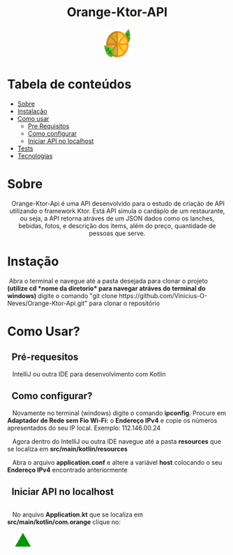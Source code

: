 <div style="display: inline_block" align="center">
 <h1>Orange-Ktor-API</h1>
 <img  height="70" width="60" src="https://github.com/Vinicius-O-Neves/Orange-Ktor-Api/blob/main/orange-svgrepo-com.svg">
</div>

Tabela de conteúdos
=================
<!--ts-->
   * [Sobre](#Sobre)
   * [Instalação](#instalacao)
   * [Como usar](#como-usar)
      * [Pre Requisitos](#pre-requisitos)
      * [Como configurar](#configure)
      * [Iniciar API no localhost](#turn-local-host)
   * [Tests](#testes)
   * [Tecnologias](#tecnologias)
<!--te-->
 
<h1 id="Sobre">Sobre</h1>
<p align="center">&nbsp;Orange-Ktor-Api é uma API desenvolvido para o estudo de criação de API utilizando o framework Ktor. Está API simula o cardápio de um restaurante, ou seja, a API retorna atráves de um JSON dados como os lanches, bebidas, fotos, e descrição dos items, além do preço, quantidade de pessoas que serve.</p>

<h1 id="instalacao">Instação</h1>
<p>&nbsp;Abra o terminal e navegue até a pasta desejada para clonar o projeto <b>(utilize cd *nome da diretorio* para navegar atráves do terminal do windows)</b> digite o comando "git clone https://github.com/Vinicius-O-Neves/Orange-Ktor-Api.git" para clonar o repositório</p>

<div id="como-usar">
 <h1>Como Usar?</h1>
 
 <h2 id="pre-requisitos">&nbsp;&nbsp;Pré-requesitos</h2>
 <p>&nbsp;&nbsp;&nbsp;IntelliJ ou outra IDE para desenvolvimento com Kotlin</p>
 
 <h2 id="configure">&nbsp;&nbsp;Como configurar?</h2>
 <p>&nbsp;&nbsp;&nbsp;Novamente no terminal (windows) digite o comando <b>ipconfig</b>. Procure em <b>Adaptador de Rede sem Fio Wi-Fi:</b> o <b>Endereço IPv4</b> e copie os números apresentados do seu IP local. Exemplo: 112.146.00.24 </p>
 <p>&nbsp;&nbsp;&nbsp;Agora dentro do IntelliJ ou outra IDE navegue até a pasta <b>resources</b> que se localiza em <b>src/main/kotlin/resources</b></p>
 <p>&nbsp;&nbsp;&nbsp;Abra o arquivo <b>application.conf</b> e altere a variável <b>host</b> colocando o seu <b>Endereço IPv4</b> encontrado anteriormente</p>
 
 <h2 id="turn-local-host">&nbsp;&nbsp;Iniciar API no localhost</h2>
 <div style="display: inline-block">
  <p style="float: left">&nbsp;&nbsp;&nbsp;No arquivo <b>Application.kt</b> que se localiza em <b>src/main/kotlin/com.orange</b> clique no:</p>
  &nbsp;&nbsp;&nbsp <img style="float: right align="right"" height="40" width="40" src="https://github.com/Vinicius-O-Neves/Orange-Ktor-Api/blob/main/triangulo%20verde.png">
 </div>
 
</div>
